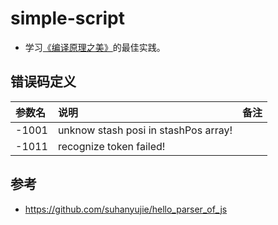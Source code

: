 # simple-script
* 学习[《编译原理之美》](https://time.geekbang.org/column/intro/219)的最佳实践。

## 错误码定义
|参数名  |说明  |备注  |
|:---- |:-----|:----- |
| -1001 | unknow stash posi in stashPos array! |    |
| -1011 | recognize token failed! |    |


## 参考
* https://github.com/suhanyujie/hello_parser_of_js

